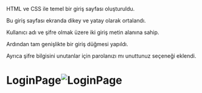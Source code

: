 HTML ve CSS ile temel bir giriş sayfası oluşturuldu.

Bu giriş sayfası ekranda dikey ve yatay olarak ortalandı.

Kullanıcı adı ve şifre olmak üzere iki giriş metin alanına sahip.

Ardından tam genişlikte bir giriş düğmesi yapıldı.

Ayrıca şifre bilgisini unutanlar için parolanızı mı unuttunuz seçeneği eklendi.

# LoginPage![LoginPage](https://user-images.githubusercontent.com/109968031/208503967-161a6563-ba8b-45ab-81b3-d65188878c84.PNG)

